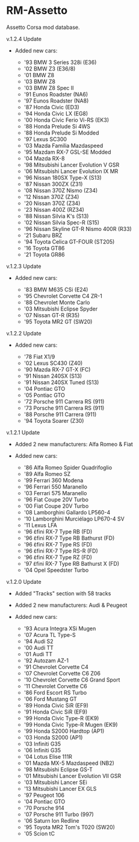 # RM-Assetto
Assetto Corsa mod database.

v.1.2.4 Update

- Added new cars:

  - '93 BMW 3 Series 328i (E36)
  - '02 BMW Z3 (E36/8)
  - '01 BMW Z8
  - '03 BMW Z8
  - '03 BMW Z8 Spec II
  - '91 Eunos Roadster (NA6)
  - '97 Eunos Roadster (NA8)
  - '87 Honda Civic (ED3)
  - '94 Honda Civic LX (EG8)
  - '00 Honda Civic Ferio Vi-RS (EK3)
  - '88 Honda Prelude Si 4WS
  - '88 Honda Prelude Si Modded
  - '97 Lexus SC300
  - '03 Mazda Familia Mazdaspeed
  - '95 Mazdam RX-7 GSL-SE Modded
  - '04 Mazda RX-8
  - '98 Mitsubishi Lancer Evolution V GSR
  - '06 Mitsubishi Lancer Evolution IX MR
  - '96 Nissan 180SX Type-X (S13)
  - '87 Nissan 300ZX (Z31)
  - '08 Nissan 370Z Nismo (Z34)
  - '12 Nissan 370Z (Z34)
  - '20 Nissan 370Z (Z34)
  - '23 Nissan 400Z (RZ34)
  - '88 Nissan Silvia K's (S13)
  - '02 Nissan Silvia Spec-R (S15)
  - '96 Nissan Skyline GT-R Nismo 400R (R33)
  - '21 Subaru BRZ
  - '94 Toyota Celica GT-FOUR (ST205)
  - '16 Toyota GT86
  - '21 Toyota GR86


v.1.2.3 Update

- Added new cars:

  - '83 BMW M635 CSi (E24)
  - '95 Chevrolet Corvette C4 ZR-1
  - '88 Chevrolet Monte Carlo
  - '03 Mitsubishi Eclipse Spyder
  - '07 Nissan GT-R (R35)
  - '95 Toyota MR2 GT (SW20)
    
v.1.2.2 Update

- Added new cars:

  - '78 Fiat X1/9
  - '02 Lexus SC430 (Z40)
  - '90 Mazda RX-7 GT-X (FC)
  - '91 Nissan 240SX (S13)
  - '91 Nissan 240SX Tuned (S13)
  - '04 Pontiac GTO
  - '05 Pontiac GTO
  - '72 Porsche 911 Carrera RS (911)
  - '73 Porsche 911 Carrera RS (911)
  - '88 Porsche 911 Carrera (911)
  - '94 Toyota Soarer (Z30)
    
v.1.2.1 Update

- Added 2 new manufacturers: Alfa Romeo & Fiat

- Added new cars:
  - '86 Alfa Romeo Spider Quadrifoglio
  - '89 Alfa Romeo SZ
  - '99 Ferrari 360 Modena
  - '96 Ferrari 550 Maranello
  - '03 Ferrari 575 Maranello
  - '96 Fiat Coupe 20V Turbo
  - '00 Fiat Coupe 20V Turbo
  - '08 Lamborghini Gallardo LP560-4
  - '10 Lamborghini Murciélago LP670-4 SV
  - '11 Lexus LFA
  - '96 ɛ̃fini RX-7 Type RB (FD)
  - '96 ɛ̃fini RX-7 Type RB Bathurst (FD)
  - '96 ɛ̃fini RX-7 Type RS (FD)
  - '96 ɛ̃fini RX-7 Type RS-R (FD)
  - '96 ɛ̃fini RX-7 Type RZ (FD)
  - '97 ɛ̃fini RX-7 Type RB Bathurst X (FD)
  - '04 Opel Speedster Turbo

v.1.2.0 Update

- Added "Tracks" section with 58 tracks

- Added 2 new manufacturers: Audi & Peugeot

- Added new cars:
  - '93 Acura Integra XSi Mugen
  - '07 Acura TL Type-S
  - '94 Audi S2
  - '00 Audi TT
  - '01 Audi TT
  - '92 Autozam AZ-1
  - '91 Chevrolet Corvette C4
  - '07 Chevrolet Corvette C6 Z06
  - '10 Chevrolet Corvette C6 Grand Sport
  - '11 Chevrolet Corvette C6
  - '86 Ford Escort RS Turbo
  - '06 Ford Mustang GT
  - '89 Honda Civic SiR (EF9)
  - '91 Honda Civic SiR (EF9)
  - '99 Honda Civic Type-R (EK9)
  - '99 Honda Civic Type-R Mugen (EK9)
  - '99 Honda S2000 Hardtop (AP1)
  - '03 Honda S2000 (AP1)
  - '03 Infiniti G35
  - '06 Infiniti G35
  - '04 Lotus Elise 111R
  - '01 Mazda MX-5 Mazdaspeed (NB2)
  - '98 Mitsubishi Eclipse GS-T
  - '01 Mitsubishi Lancer Evolution VII GSR
  - '03 Mitsubishi Lancer SEi
  - '13 Mitsubishi Lancer EX GLS
  - '97 Peugeot 106
  - '04 Pontiac GTO
  - '70 Porsche 914
  - '07 Porsche 911 Turbo (997)
  - '06 Saturn Ion Redline
  - '95 Toyota MR2 Tom's T020 (SW20)
  - '05 Scion tC
  
